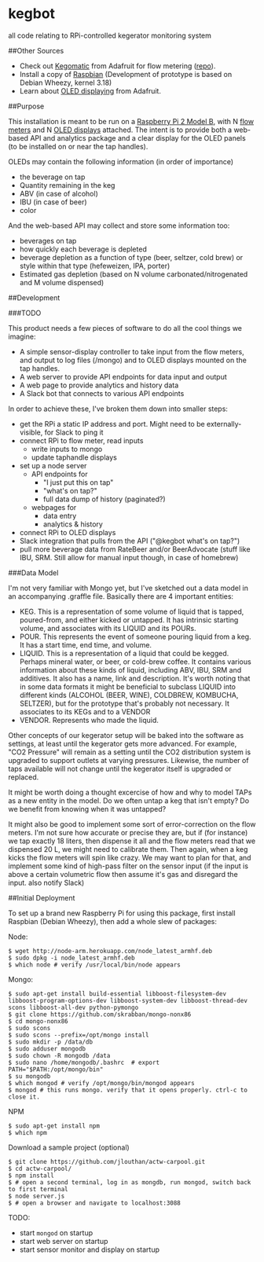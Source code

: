# kegbot

all code relating to RPi-controlled kegerator monitoring system

##Other Sources

- Check out [Kegomatic](https://learn.adafruit.com/adafruit-keg-bot/overview) from Adafruit for flow metering ([repo](https://github.com/adafruit/Kegomatic)).
- Install a copy of [Raspbian](https://www.raspberrypi.org/downloads/) (Development of prototype is based on Debian Wheezy, kernel 3.18)
- Learn about [OLED displaying](https://learn.adafruit.com/adafruit-1-5-color-oled-breakout-board) from Adafruit.

##Purpose

This installation is meant to be run on a [Raspberry Pi 2 Model B](https://www.adafruit.com/products/2358), with N [flow meters](https://www.adafruit.com/product/828) and N [OLED displays](https://www.adafruit.com/product/1431) attached. The intent is to provide both a web-based API and analytics package and a clear display for the OLED panels (to be installed on or near the tap handles).

OLEDs may contain the following information (in order of importance)

- the beverage on tap
- Quantity remaining in the keg
- ABV (in case of alcohol)
- IBU (in case of beer)
- color

And the web-based API may collect and store some information too:

- beverages on tap
- how quickly each beverage is depleted
- beverage depletion as a function of type (beer, seltzer, cold brew) or style within that type (hefeweizen, IPA, porter)
- Estimated gas depletion (based on N volume carbonated/nitrogenated and M volume dispensed)

##Development

###TODO

This product needs a few pieces of software to do all the cool things we imagine:

- A simple sensor-display controller to take input from the flow meters, and output to log files (/mongo) and to OLED displays mounted on the tap handles.
- A web server to provide API endpoints for data input and output
- A web page to provide analytics and history data
- A Slack bot that connects to various API endpoints

In order to achieve these, I've broken them down into smaller steps:

- get the RPi a static IP address and port. Might need to be externally-visible, for Slack to ping it
- connect RPi to flow meter, read inputs
    - write inputs to mongo
    - update taphandle displays
- set up a node server
    - API endpoints for
        - "I just put this on tap"
        - "what's on tap?"
        - full data dump of history (paginated?)
    - webpages for
        - data entry
        - analytics  & history
- connect RPi to OLED displays
- Slack integration that pulls from the API ("@kegbot what's on tap?")
- pull more beverage data from RateBeer and/or BeerAdvocate (stuff like IBU, SRM. Still allow for manual input though, in case of homebrew)

###Data Model

I'm not very familiar with Mongo yet, but I've sketched out a data model in an accompanying .graffle file. Basically there are 4 important entities:

- KEG. This is a representation of some volume of liquid that is tapped, poured-from, and either kicked or untapped. It has intrinsic starting volume, and associates with its LIQUID and its POURs.
- POUR. This represents the event of someone pouring liquid from a keg. It has a start time, end time, and volume.
- LIQUID. This is a representation of a liquid that could be kegged. Perhaps mineral water, or beer, or cold-brew coffee. It contains various information about these kinds of liquid, including ABV, IBU, SRM and additives. It also has a name, link and description. It's worth noting that in some data formats it might be beneficial to subclass LIQUID into different kinds (ALCOHOL (BEER, WINE), COLDBREW, KOMBUCHA, SELTZER), but for the prototype that's probably not necessary. It associates to its KEGs and to a VENDOR
- VENDOR. Represents who made the liquid.

Other concepts of our kegerator setup will be baked into the software as settings, at least until the kegerator gets more advanced. For example, "CO2 Pressure" will remain as a setting until the CO2 distribution system is upgraded to support outlets at varying pressures. Likewise, the number of taps available will not change until the kegerator itself is upgraded or replaced.

It might be worth doing a thought excercise of how and why to model TAPs as a new entity in the model. Do we often untap a keg that isn't empty? Do we benefit from knowing when it was untapped?

It might also be good to implement some sort of error-correction on the flow meters. I'm not sure how accurate or precise they are, but if (for instance) we tap exactly 18 liters, then dispense it all and the flow meters read that we dispensed 20 L, we might need to calibrate them. Then again, when a keg kicks the flow meters will spin like crazy. We may want to plan for that, and implement some kind of high-pass filter on the sensor input (if the input is above a certain volumetric flow then assume it's gas and disregard the input. also notify Slack)

##Initial Deployment

To set up a brand new Raspberry Pi for using this package, first install Raspbian (Debian Wheezy), then add a whole slew of packages:

Node:

    $ wget http://node-arm.herokuapp.com/node_latest_armhf.deb
    $ sudo dpkg -i node_latest_armhf.deb
    $ which node # verify /usr/local/bin/node appears

Mongo:

    $ sudo apt-get install build-essential libboost-filesystem-dev libboost-program-options-dev libboost-system-dev libboost-thread-dev scons libboost-all-dev python-pymongo
    $ git clone https://github.com/skrabban/mongo-nonx86
    $ cd mongo-nonx86
    $ sudo scons
    $ sudo scons --prefix=/opt/mongo install
    $ sudo mkdir -p /data/db
    $ sudo adduser mongodb
    $ sudo chown -R mongodb /data
    $ sudo nano /home/mongodb/.bashrc  # export PATH="$PATH:/opt/mongo/bin"
    $ su mongodb
    $ which mongod # verify /opt/mongo/bin/mongod appears
    $ mongod # this runs mongo. verify that it opens properly. ctrl-c to close it.

NPM

    $ sudo apt-get install npm
    $ which npm

Download a sample project (optional)

    $ git clone https://github.com/jlouthan/actw-carpool.git
    $ cd actw-carpool/
    $ npm install
    $ # open a second terminal, log in as mongdb, run mongod, switch back to first terminal
    $ node server.js
    $ # open a browser and navigate to localhost:3088

TODO:

- start `mongod` on startup
- start web server on startup
- start sensor monitor and display on startup
